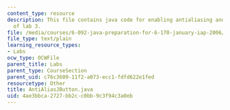 ```yaml
---
content_type: resource
description: This file contains java code for enabling antialiasing and is a part
  of lab 3.
file: /media/courses/6-092-java-preparation-for-6-170-january-iap-2006/4ae3bbca2727bb2cc0bb9c3f94c3a0eb_AntiAliasJButton.java
file_type: text/plain
learning_resource_types:
- Labs
ocw_type: OCWFile
parent_title: Labs
parent_type: CourseSection
parent_uid: c76c3609-11f2-a073-ecc1-fdfd622e1fed
resourcetype: Other
title: AntiAliasJButton.java
uid: 4ae3bbca-2727-bb2c-c0bb-9c3f94c3a0eb
---
```

